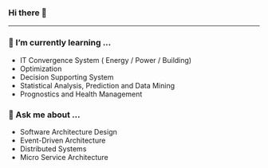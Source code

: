 ### Hi there 👋
---
### 🌱 I’m currently learning ...
- IT Convergence System ( Energy / Power / Building)
- Optimization
- Decision Supporting System
- Statistical Analysis, Prediction and Data Mining
- Prognostics and Health Management

### 💬 Ask me about ...
- Software Architecture Design
- Event-Driven Architecture
- Distributed Systems
- Micro Service Architecture

<!--
**bit4me/bit4me** is a ✨ _special_ ✨ repository because its `README.md` (this file) appears on your GitHub profile.

Here are some ideas to get you started:

- 🔭 I’m currently working on ...
- 🌱 I’m currently learning ...
- 👯 I’m looking to collaborate on ...
- 🤔 I’m looking for help with ...
- 💬 Ask me about ...
- 📫 How to reach me: ...
- 😄 Pronouns: ...
- ⚡ Fun fact: ...
-->

